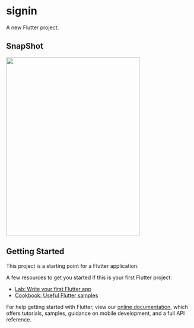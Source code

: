 # signin

A new Flutter project.
## SnapShot
<img src = "https://github.com/Aaris-Kazi/WhatsApp-Clone/blob/master/whatsapp.gif" height = 480, width = 360>


## Getting Started

This project is a starting point for a Flutter application.

A few resources to get you started if this is your first Flutter project:

- [Lab: Write your first Flutter app](https://flutter.dev/docs/get-started/codelab)
- [Cookbook: Useful Flutter samples](https://flutter.dev/docs/cookbook)

For help getting started with Flutter, view our
[online documentation](https://flutter.dev/docs), which offers tutorials,
samples, guidance on mobile development, and a full API reference.
